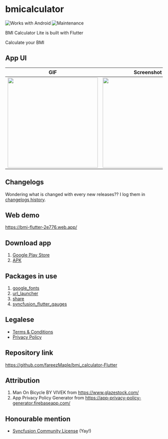 # bmicalculator

![Works with Android](https://img.shields.io/badge/Works_with-Android-green?style=flat-square)
![Maintenance](https://img.shields.io/maintenance/no/2020)

BMI Calculator Lite is built with Flutter

Calculate your BMI

## App UI

| GIF                                                                                                                                        | Screenshot                                                                                                                                 |
| ------------------------------------------------------------------------------------------------------------------------------------------ | ------------------------------------------------------------------------------------------------------------------------------------------ |
| <img src="https://user-images.githubusercontent.com/60868965/94334737-4f988280-000a-11eb-92e8-161c9655be9b.gif" heigth="512" width="288"/> | <img src="https://user-images.githubusercontent.com/60868965/94332657-8fab3580-0009-11eb-852d-269a9838c1ba.jpg" heigth="512" width="288"/> |

## Changelogs

Wondering what is changed with every new releases?? I log them in [changelogs history](https://telegra.ph/Changelogs---BMI-Calculator-Lite-07-21).

## Web demo

https://bmi-flutter-2e776.web.app/

## Download app

1. [Google Play Store](https://play.google.com/store/apps/details?id=live.iqfareez.bmicalculator)
2. [APK](https://github.com/fareezMaple/bmi_calculator-Flutter/releases)

## Packages in use

1. [google_fonts](https://pub.dev/packages/google_fonts)
2. [url_launcher](https://pub.dev/packages/url_launcher)
3. [share](https://pub.dev/packages/share)
4. [syncfusion_flutter_gauges](https://pub.dev/packages/syncfusion_flutter_gauges)

## Legalese

- [Terms & Conditions](https://telegra.ph/TC---BMI-Calculator-Lite-07-21)
- [Privacy Policy](https://telegra.ph/Privacy-Policy---BMI-Calculator-Lite-07-21)

## Repository link

https://github.com/fareezMaple/bmi_calculator-Flutter

##

## Attribution

1. Man On Bicycle BY VIVEK from https://www.glazestock.com/
2. App Privacy Policy Generator from https://app-privacy-policy-generator.firebaseapp.com/

## Honourable mention

- [Syncfusion Community License](https://www.syncfusion.com/products/communitylicense) (Yay!)
